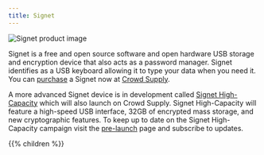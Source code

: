 ```yaml
---
title: Signet
---
```


![Signet product image](/signet/images/signet-product.jpg)

Signet is a free and open source software and open hardware USB storage and encryption device that also acts as a password manager. Signet identifies as a USB keyboard allowing it to type your data 
when you need it. You can [purchase](https://www.crowdsupply.com/nth-dimension/signet) a Signet now at [Crowd Supply](https://www.crowdsupply.com/nth-dimension/signet).

A more advanced Signet device is in development called [Signet High-Capacity](https://www.crowdsupply.com/nth-dimension/signet-high-capacity) which will also launch on Crowd Supply. Signet High-Capacity will feature a high-speed USB interface, 32GB of encrypted mass storage, and new cryptographic features. To keep up to date on the Signet High-Capacity campaign visit the [pre-launch](https://www.crowdsupply.com/nth-dimension/signet-high-capacity) page and subscribe to updates.

{{% children %}}
